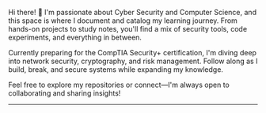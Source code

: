 Hi there! 👋
I'm passionate about Cyber Security and Computer Science, and this space is where I document and catalog my learning journey. From hands-on projects to study notes, you'll find a mix of security tools, code experiments, and everything in between.

Currently preparing for the CompTIA Security+ certification, I'm diving deep into network security, cryptography, and risk management. Follow along as I build, break, and secure systems while expanding my knowledge.

Feel free to explore my repositories or connect—I'm always open to collaborating and sharing insights!

***


